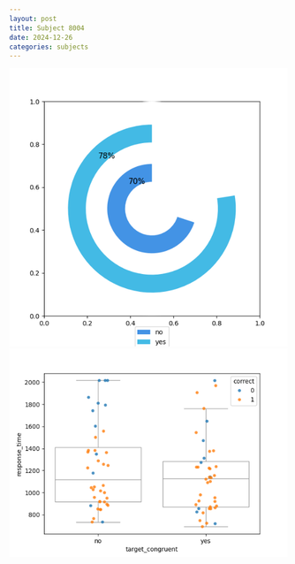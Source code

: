 ```yaml
---
layout: post
title: Subject 8004
date: 2024-12-26
categories: subjects
---
```


![](data/8004/run-6/8004_accuracy_target_congruence.png)
![](data/8004/run-6/8004_rt_congruence.png)
